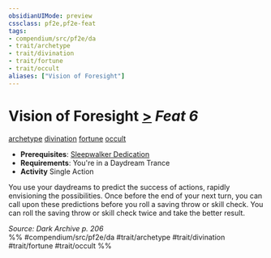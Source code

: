 ```yaml
---
obsidianUIMode: preview
cssclass: pf2e,pf2e-feat
tags:
- compendium/src/pf2e/da
- trait/archetype
- trait/divination
- trait/fortune
- trait/occult
aliases: ["Vision of Foresight"]
---
```

# Vision of Foresight  [>](chapter-9-playing-the-game.md#Actions "Single Action") *Feat 6*  
[archetype](archetype.md "Archetype Feat Trait")  [divination](divination.md "Divination School Trait")  [fortune](fortune.md "Fortune Effect Trait")  [occult](occult.md "Occult Tradition Trait")  

- **Prerequisites**: [Sleepwalker Dedication](sleepwalker-dedication-da.md)
- **Requirements**: You're in a Daydream Trance
- **Activity** Single Action

You use your daydreams to predict the success of actions, rapidly envisioning the possibilities. Once before the end of your next turn, you can call upon these predictions before you roll a saving throw or skill check. You can roll the saving throw or skill check twice and take the better result.

*Source: Dark Archive p. 206*  
%% #compendium/src/pf2e/da #trait/archetype #trait/divination #trait/fortune #trait/occult %%
